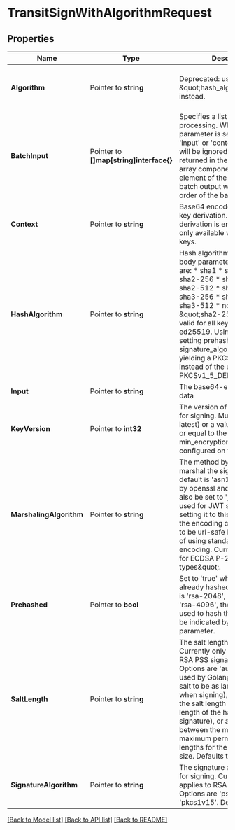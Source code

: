 # TransitSignWithAlgorithmRequest


## Properties

Name | Type | Description | Notes
------------ | ------------- | ------------- | -------------
**Algorithm** | Pointer to **string** | Deprecated: use \&quot;hash_algorithm\&quot; instead. | [optional] [default to "sha2-256"]
**BatchInput** | Pointer to **[]map[string]interface{}** | Specifies a list of items for processing. When this parameter is set, any supplied &#x27;input&#x27; or &#x27;context&#x27; parameters will be ignored. Responses are returned in the &#x27;batch_results&#x27; array component of the &#x27;data&#x27; element of the response. Any batch output will preserve the order of the batch input | [optional] 
**Context** | Pointer to **string** | Base64 encoded context for key derivation. Required if key derivation is enabled; currently only available with ed25519 keys. | [optional] 
**HashAlgorithm** | Pointer to **string** | Hash algorithm to use (POST body parameter). Valid values are: * sha1 * sha2-224 * sha2-256 * sha2-384 * sha2-512 * sha3-224 * sha3-256 * sha3-384 * sha3-512 * none Defaults to \&quot;sha2-256\&quot;. Not valid for all key types, including ed25519. Using none requires setting prehashed&#x3D;true and signature_algorithm&#x3D;pkcs1v15, yielding a PKCSv1_5_NoOID instead of the usual PKCSv1_5_DERnull signature. | [optional] [default to "sha2-256"]
**Input** | Pointer to **string** | The base64-encoded input data | [optional] 
**KeyVersion** | Pointer to **int32** | The version of the key to use for signing. Must be 0 (for latest) or a value greater than or equal to the min_encryption_version configured on the key. | [optional] 
**MarshalingAlgorithm** | Pointer to **string** | The method by which to marshal the signature. The default is &#x27;asn1&#x27; which is used by openssl and X.509. It can also be set to &#x27;jws&#x27; which is used for JWT signatures; setting it to this will also cause the encoding of the signature to be url-safe base64 instead of using standard base64 encoding. Currently only valid for ECDSA P-256 key types\&quot;. | [optional] [default to "asn1"]
**Prehashed** | Pointer to **bool** | Set to &#x27;true&#x27; when the input is already hashed. If the key type is &#x27;rsa-2048&#x27;, &#x27;rsa-3072&#x27; or &#x27;rsa-4096&#x27;, then the algorithm used to hash the input should be indicated by the &#x27;algorithm&#x27; parameter. | [optional] 
**SaltLength** | Pointer to **string** | The salt length used to sign. Currently only applies to the RSA PSS signature scheme. Options are &#x27;auto&#x27; (the default used by Golang, causing the salt to be as large as possible when signing), &#x27;hash&#x27; (causes the salt length to equal the length of the hash used in the signature), or an integer between the minimum and the maximum permissible salt lengths for the given RSA key size. Defaults to &#x27;auto&#x27;. | [optional] [default to "auto"]
**SignatureAlgorithm** | Pointer to **string** | The signature algorithm to use for signing. Currently only applies to RSA key types. Options are &#x27;pss&#x27; or &#x27;pkcs1v15&#x27;. Defaults to &#x27;pss&#x27; | [optional] 





[[Back to Model list]](../README.md#documentation-for-models) [[Back to API list]](../README.md#documentation-for-api-endpoints) [[Back to README]](../README.md)


